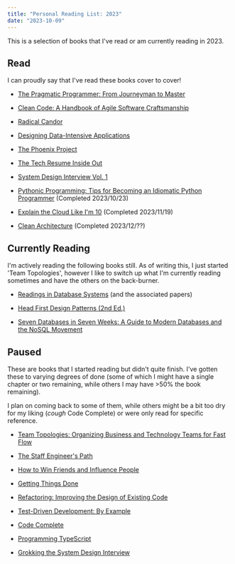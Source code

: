 ```yaml
---
title: "Personal Reading List: 2023"
date: "2023-10-09"
---
```


This is a selection of books that I've read or am currently reading in 2023.

## Read

I can proudly say that I've read these books cover to cover!

- [The Pragmatic Programmer: From Journeyman to
  Master](https://www.goodreads.com/book/show/4099.The_Pragmatic_Programmer)

- [Clean Code: A Handbook of Agile Software
  Craftsmanship](https://www.goodreads.com/book/show/3735293-clean-code)

- [Radical
  Candor](https://www.goodreads.com/book/show/29939161-radical-candor)

- [Designing Data-Intensive
  Applications](https://www.goodreads.com/book/show/23463279-designing-data-intensive-applications)

- [The Phoenix
  Project](https://www.goodreads.com/book/show/17255186-the-phoenix-project)

- [The Tech Resume Inside
  Out](https://www.goodreads.com/book/show/55608536-the-tech-resume-inside-out)

- [System Design Interview Vol.
  1](https://www.goodreads.com/book/show/54109255-system-design-interview-an-insider-s-guide)

- [Pythonic Programming: Tips for Becoming an Idiomatic Python
  Programmer](https://www.goodreads.com/book/show/59094309-pythonic-programming) (Completed 2023/10/23)

- [Explain the Cloud Like I'm 10](https://www.goodreads.com/book/show/38598010-explain-the-cloud-like-i-m-10) (Completed 2023/11/19)

- [Clean
  Architecture](https://www.goodreads.com/book/show/18043011-clean-architecture) (Completed 2023/12/??)

## Currently Reading

I'm actively reading the following books still. As of writing this, I just
started 'Team Topologies', however I like to switch up what I'm currently
reading sometimes and have the others on the back-burner.

- [Readings in Database Systems](http://www.redbook.io/) (and the associated papers)

- [Head First Design Patterns (2nd
  Ed.)](https://www.goodreads.com/book/show/58128.Head_First_Design_Patterns)

- [Seven Databases in Seven Weeks: A Guide to Modern Databases and the NoSQL
  Movement](https://www.goodreads.com/book/show/13130963-seven-databases-in-seven-weeks?from_search=true&from_srp=true&qid=rlr6eDIoSR&rank=1)

## Paused

These are books that I started reading but didn't quite finish. I've gotten
these to varying degrees of done (some of which I might have a single chapter or
two remaining, while others I may have >50% the book remaining).

I plan on coming back to some of them, while others might be a bit too dry for
my liking (_cough_ Code Complete) or were only read for specific reference.

- [Team Topologies: Organizing Business and Technology Teams for Fast
  Flow](https://www.goodreads.com/book/show/59495524-team-topologies)

- [The Staff Engineer's
  Path](https://www.goodreads.com/book/show/61058107-the-staff-engineer-s-path)

- [How to Win Friends and Influence
  People](https://www.goodreads.com/book/show/4865.How_to_Win_Friends_and_Influence_People)

- [Getting Things
  Done](https://www.goodreads.com/book/show/1633.Getting_Things_Done)

- [Refactoring: Improving the Design of Existing
  Code](https://www.goodreads.com/book/show/44936.Refactoring)

- [Test-Driven Development: By
  Example](https://www.goodreads.com/book/show/387190.Test_Driven_Development)

- [Code Complete](https://www.goodreads.com/book/show/4845.Code_Complete)

- [Programming
  TypeScript](https://www.goodreads.com/book/show/45362865-programming-typescript)

- [Grokking the System Design
  Interview](https://www.goodreads.com/book/show/60229084-grokking-the-system-design-interview)

